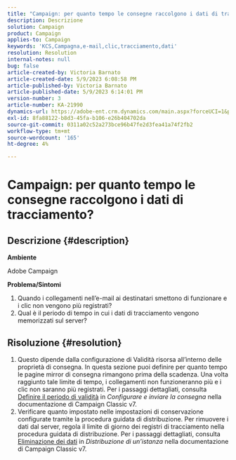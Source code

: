 ```yaml
---
title: "Campaign: per quanto tempo le consegne raccolgono i dati di tracciamento?"
description: Descrizione
solution: Campaign
product: Campaign
applies-to: Campaign
keywords: 'KCS,Campagna,e-mail,clic,tracciamento,dati'
resolution: Resolution
internal-notes: null
bug: false
article-created-by: Victoria Barnato
article-created-date: 5/9/2023 6:08:58 PM
article-published-by: Victoria Barnato
article-published-date: 5/9/2023 6:14:01 PM
version-number: 3
article-number: KA-21990
dynamics-url: https://adobe-ent.crm.dynamics.com/main.aspx?forceUCI=1&pagetype=entityrecord&etn=knowledgearticle&id=d76b8b90-94ee-ed11-8849-6045bd006b25
exl-id: 8fa88122-b8d3-45fa-b106-e26b404702da
source-git-commit: 0311a02c52a273bce96b47fe2d3fea41a74f2fb2
workflow-type: tm+mt
source-wordcount: '165'
ht-degree: 4%

---
```


# Campaign: per quanto tempo le consegne raccolgono i dati di tracciamento?

## Descrizione {#description}


<b>Ambiente</b>

Adobe Campaign

<b>Problema/Sintomi</b>

1. Quando i collegamenti nell’e-mail ai destinatari smettono di funzionare e i clic non vengono più registrati?
2. Qual è il periodo di tempo in cui i dati di tracciamento vengono memorizzati sul server?



## Risoluzione {#resolution}


1. Questo dipende dalla configurazione di Validità risorsa all’interno delle proprietà di consegna. In questa sezione puoi definire per quanto tempo le pagine mirror di consegna rimangono prima della scadenza. Una volta raggiunto tale limite di tempo, i collegamenti non funzioneranno più e i clic non saranno più registrati. Per i passaggi dettagliati, consulta [Definire il periodo di validità](https://experienceleague.adobe.com/docs/campaign-classic/using/sending-messages/key-steps-when-creating-a-delivery/steps-sending-the-delivery.html?lang=en#defining-validity-period) in *Configurare e inviare la consegna* nella documentazione di Campaign Classic v7.
2. Verificare quanto impostato nelle impostazioni di conservazione configurate tramite la procedura guidata di distribuzione. Per rimuovere i dati dal server, regola il limite di giorno dei registri di tracciamento nella procedura guidata di distribuzione. Per i passaggi dettagliati, consulta [Eliminazione dei dati](https://experienceleague.adobe.com/docs/campaign-classic/using/installing-campaign-classic/initial-configuration/deploying-an-instance.html?lang=en#purging-data) in *Distribuzione di un’istanza* nella documentazione di Campaign Classic v7.
